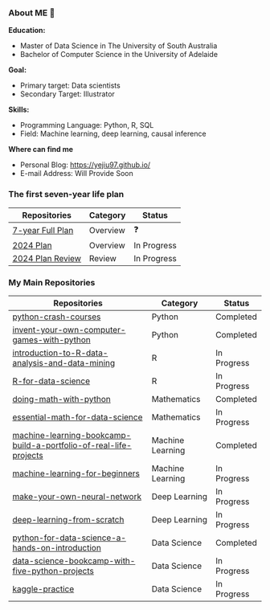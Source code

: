 ### About ME 👋

**Education:** 

- Master of Data Science in The University of South Australia
- Bachelor of Computer Science in the University of Adelaide 

**Goal:** 

- Primary target: Data scientists
- Secondary Target: Illustrator

**Skills:**

- Programming Language: Python, R, SQL
- Field: Machine learning, deep learning, causal inference

**Where can find me**

- Personal Blog: https://yejiu97.github.io/
- E-mail Address: Will Provide Soon

### The first seven-year life plan

| Repositories                                                 | Category | Status      |
| ------------------------------------------------------------ | -------- | ----------- |
| [7-year Full Plan](https://github.com/YeJiu97/reborn-in-7-years/blob/main/%E7%AC%AC%E4%B8%80%E4%B8%AA%E4%BA%BA%E7%94%9F%E4%B8%83%E5%B9%B4%E8%AE%A1%E5%88%92.md) | Overview | ❓           |
| [2024 Plan](https://github.com/YeJiu97/reborn-in-7-years/blob/main/2024%E5%B9%B4%E5%B9%B4%E5%BA%A6%E8%AE%A1%E5%88%92.md) | Overview | In Progress |
| [2024 Plan Review](https://github.com/YeJiu97/reborn-in-7-years/blob/main/2024%E5%B9%B4%E4%BB%BB%E5%8A%A1%E8%AE%B0%E5%BD%95.md) | Review   | In Progress |

### My Main Repositories

| Repositories                                                 | Category         | Status      |
| ------------------------------------------------------------ | ---------------- | ----------- |
| [python-crash-courses](https://github.com/YeJiu97/python-crash-courses) | Python           | Completed   |
| [invent-your-own-computer-games-with-python](https://github.com/YeJiu97/invent-your-own-computer-games-with-python) | Python           | Completed   |
| [introduction-to-R-data-analysis-and-data-mining](https://github.com/YeJiu97/introduction-to-R-data-analysis-and-data-mining) | R                | In Progress |
| [R-for-data-science](https://github.com/YeJiu97/R-for-data-science) | R                | In Progress |
| [doing-math-with-python](https://github.com/YeJiu97/doing-math-with-python) | Mathematics      | Completed   |
| [essential-math-for-data-science](https://github.com/YeJiu97/essential-math-for-data-science) | Mathematics      | In Progress |
| [machine-learning-bookcamp-build-a-portfolio-of-real-life-projects](https://github.com/YeJiu97/machine-learning-bookcamp-build-a-portfolio-of-real-life-projects) | Machine Learning | Completed   |
| [machine-learning-for-beginners](https://github.com/YeJiu97/machine-learning-for-beginners) | Machine Learning | In Progress |
| [make-your-own-neural-network](https://github.com/YeJiu97/make-your-own-neural-network) | Deep Learning    | In Progress |
| [deep-learning-from-scratch](https://github.com/YeJiu97/deep-learning-from-scratch) | Deep Learning    | In Progress |
| [python-for-data-science-a-hands-on-introduction](https://github.com/YeJiu97/python-for-data-science-a-hands-on-introduction) | Data Science     | Completed   |
| [data-science-bookcamp-with-five-python-projects](https://github.com/YeJiu97/data-science-bookcamp-with-five-python-projects) | Data Science     | In Progress |
| [kaggle-practice](https://github.com/YeJiu97/kaggle-practice) | Data Science     | In Progress |



<!--
**YeJiu97/YeJiu97** is a ✨ _special_ ✨ repository because its `README.md` (this file) appears on your GitHub profile.

Here are some ideas to get you started:

- 🔭 I’m currently working on ...
- 🌱 I’m currently learning ...
- 👯 I’m looking to collaborate on ...
- 🤔 I’m looking for help with ...
- 💬 Ask me about ...
- 📫 How to reach me: ...
- 😄 Pronouns: ...
- ⚡ Fun fact: ...
-->
